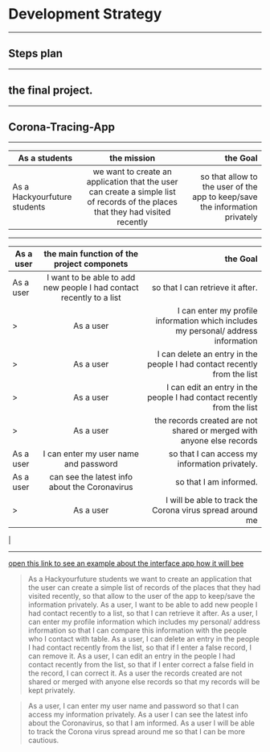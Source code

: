 # Development Strategy
- - - 
## Steps plan
- - -
## the final project.
- - -
## Corona-Tracing-App
---

 |As a students |  the mission | the Goal   |
 | ------------- |:-------------:| -----:|
 | As a Hackyourfuture students   | we want to create an application that the user can create a simple list of records of the places that they had visited  recently | so that allow to the user of the app to keep/save the information privately |
 ---
|As a user |  the main function of the project componets | the Goal   |
 | ------------- |:-------------:| -----:|
 | As a user |  I want to be able to add new people I had contact recently to a list    |   so that I can retrieve it after. |
>| As a user |  I can enter my profile information which includes my personal/ address information | so that I can compare this information with the people who I contact with table. |
> | As a user|I can delete an entry in the people I had contact recently from the list| so that if I enter a false record, I can remove it.|
> | As a user|I can edit an entry in the people I had contact recently from the list|so that if I enter correct a false field in the  record, I can correct it.|
> |As a user|the records created  are not shared or merged with anyone else records|so that my records will be kept privately.|
|As a user| I can enter my user name and password|so that I can access my information privately.|
| As a user|  can see the latest info about the Coronavirus|so that I am informed.|
> |As a user |I will be able to track  the Corona virus spread around me|so that I can be more cautious. 
|
>
---
<a href="https://figma-react-dashboard.now.sh/"> open this link to see an example about the interface app how it will bee</a>























> As a Hackyourfuture students we want to create an application that the user can create a simple list of records of the places that they had visited  recently, so that allow to the user of the app to keep/save the information privately.
> As a user, I want to be able to add new people I had contact recently to a list, so that I can retrieve it after.
> As a user, I can enter my profile information which includes my personal/ address information so that I can compare this information with the people who I contact with table. 
> As a user, I can delete an entry in the people I had contact recently from the list, so that if I enter a false record, I can remove it. 
> As a user, I can edit an entry in the people I had contact recently from the list, so that if I enter correct a false field in the  record, I can correct it.
>  As a user  the records created  are not shared or merged with anyone else records so that my records will be kept privately.

> As a user, I can enter my user name and password so that I can access my information privately.
> As a user I can see the latest info about the Coronavirus, so that I am informed.
> As a user I will be able to track  the Corona virus spread around me so that I can be more cautious. 
